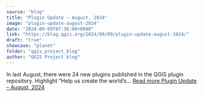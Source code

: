 ```yaml
---
source: "blog"
title: "Plugin Update – August, 2024"
image: "plugin-update-august-2024"
date: "2024-09-09T07:36:00+0000"
link: "https://blog.qgis.org/2024/09/09/plugin-update-august-2024/"
draft: "true"
showcase: "planet"
folder: "qgis_project_blog"
author: "QGIS Project blog"
---
```


In last August, there were 24 new plugins published in the QGIS plugin repository. Highlight &#8220;Help us create the world&#8217;s&#8230; <a class="read-more" href="https://blog.qgis.org/2024/09/09/plugin-update-august-2024/">Read more <span class="screen-reader-text">Plugin Update &#8211; August,&#160;2024</span></a>
